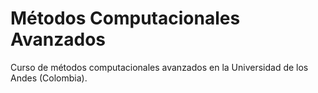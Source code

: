 Métodos Computacionales Avanzados
=================================

Curso de métodos computacionales avanzados en la Universidad de los Andes (Colombia).
